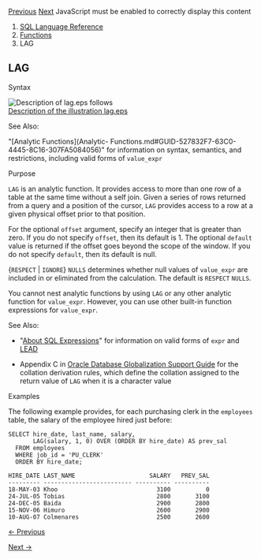 [Previous](l2_distance.md) [Next](LAST.md) JavaScript must be enabled to
correctly display this content

  1. [SQL Language Reference ](index.md)
  2. [Functions](Functions.md)
  3. LAG 

## LAG

Syntax

![Description of lag.eps
follows](https://docs.oracle.com/en/database/oracle/oracle-database/23/sqlrf/img/lag.gif)  
[Description of the illustration lag.eps](img_text/lag.md)

See Also:

"[Analytic Functions](Analytic-
Functions.md#GUID-527832F7-63C0-4445-8C16-307FA5084056)" for information on
syntax, semantics, and restrictions, including valid forms of `value_expr`

Purpose

`LAG` is an analytic function. It provides access to more than one row of a
table at the same time without a self join. Given a series of rows returned
from a query and a position of the cursor, `LAG` provides access to a row at a
given physical offset prior to that position.

For the optional `offset` argument, specify an integer that is greater than
zero. If you do not specify `offset`, then its default is 1. The optional
`default` value is returned if the offset goes beyond the scope of the window.
If you do not specify `default`, then its default is null.

{`RESPECT` | `IGNORE`} `NULLS` determines whether null values of `value_expr` are included in or eliminated from the calculation. The default is `RESPECT` `NULLS`. 

You cannot nest analytic functions by using `LAG` or any other analytic
function for `value_expr`. However, you can use other built-in function
expressions for `value_expr`.

See Also:

  * "[About SQL Expressions](About-SQL-Expressions.md#GUID-68789A5C-B142-496F-ADEE-837F75F95B2B)" for information on valid forms of `expr` and [LEAD](LEAD.md#GUID-0A0481F1-E98F-4535-A739-FCCA8D1B5B77)

  * Appendix C in [Oracle Database Globalization Support Guide](/pls/topic/lookup?ctx=en/database/oracle/oracle-database/23/sqlrf&id=NLSPG-GUID-AFCE41ED-775B-4A00-AF38-C436776AE0C5) for the collation derivation rules, which define the collation assigned to the return value of `LAG` when it is a character value 

Examples

The following example provides, for each purchasing clerk in the `employees`
table, the salary of the employee hired just before:

    
    
    SELECT hire_date, last_name, salary,
           LAG(salary, 1, 0) OVER (ORDER BY hire_date) AS prev_sal
      FROM employees
      WHERE job_id = 'PU_CLERK'
      ORDER BY hire_date;
       
    HIRE_DATE LAST_NAME                     SALARY   PREV_SAL
    --------- ------------------------- ---------- ----------
    18-MAY-03 Khoo                            3100          0
    24-JUL-05 Tobias                          2800       3100
    24-DEC-05 Baida                           2900       2800
    15-NOV-06 Himuro                          2600       2900
    10-AUG-07 Colmenares                      2500       2600


[← Previous](l2_distance.md)

[Next →](LAST.md)

